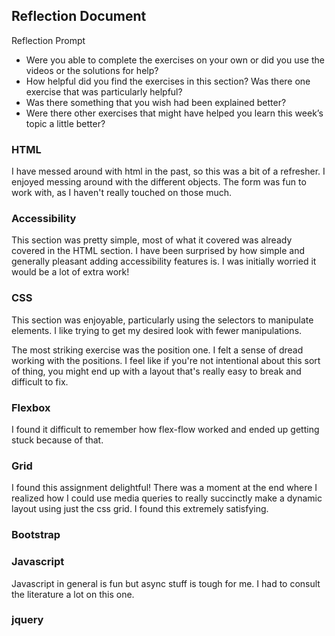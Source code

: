 ## Reflection Document

Reflection Prompt
- Were you able to complete the exercises on your own or did you use the videos or the solutions for help?
- How helpful did you find the exercises in this section? Was there one exercise that was particularly helpful?
- Was there something that you wish had been explained better?
- Were there other exercises that might have helped you learn this week’s topic a little better?

### HTML

I have messed around with html in the past, so this was a bit of a refresher. I enjoyed messing around with the different objects. The form was fun to work with, as I haven't really touched on those much.

### Accessibility

This section was pretty simple, most of what it covered was already covered in the HTML section. I have been surprised by how simple and generally pleasant adding accessibility features is. I was initially worried it would be a lot of extra work!

### CSS

This section was enjoyable, particularly using the selectors to manipulate elements. I like trying to get my desired look with fewer manipulations.

The most striking exercise was the position one. I felt a sense of dread working with the positions. I feel like if you're not intentional about this sort of thing, you might end up with a layout that's really easy to break and difficult to fix.

### Flexbox
I found it difficult to remember how flex-flow worked and ended up getting stuck because of that. 

### Grid
I found this assignment delightful! There was a moment at the end where I realized how I could use media queries to really succinctly make a dynamic layout using just the css grid. I found this extremely satisfying. 

### Bootstrap

### Javascript
Javascript in general is fun but async stuff is tough for me. I had to consult the literature a lot on this one. 

### jquery
